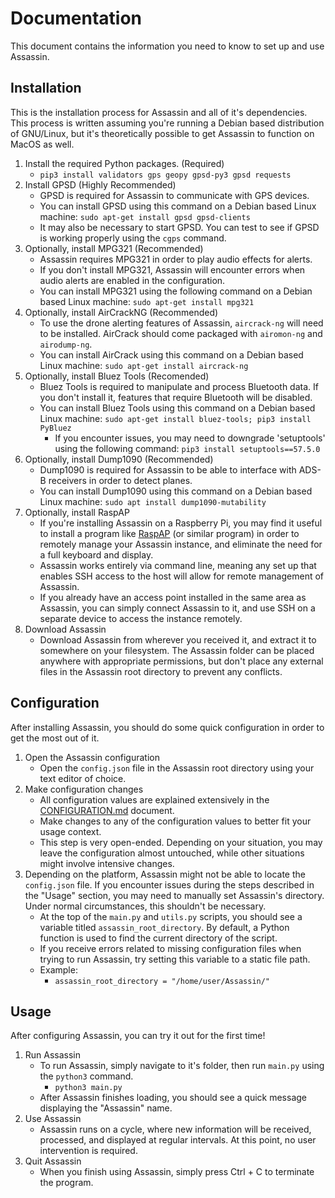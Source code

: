# Documentation

This document contains the information you need to know to set up and use Assassin.


## Installation

This is the installation process for Assassin and all of it's dependencies. This process is written assuming you're running a Debian based distribution of GNU/Linux, but it's theoretically possible to get Assassin to function on MacOS as well.

1. Install the required Python packages. (Required)
    - `pip3 install validators gps geopy gpsd-py3 gpsd requests`
2. Install GPSD (Highly Recommended)
    - GPSD is required for Assassin to communicate with GPS devices.
    - You can install GPSD using this command on a Debian based Linux machine: `sudo apt-get install gpsd gpsd-clients`
    - It may also be necessary to start GPSD. You can test to see if GPSD is working properly using the `cgps` command.
3. Optionally, install MPG321 (Recommended)
    - Assassin requires MPG321 in order to play audio effects for alerts.
    - If you don't install MPG321, Assassin will encounter errors when audio alerts are enabled in the configuration.
    - You can install MPG321 using the following command on a Debian based Linux machine: `sudo apt-get install mpg321`
4. Optionally, install AirCrackNG (Recommended)
    - To use the drone alerting features of Assassin, `aircrack-ng` will need to be installed. AirCrack should come packaged with `airomon-ng` and `airodump-ng`.
    - You can install AirCrack using this command on a Debian based Linux machine: `sudo apt-get install aircrack-ng`
5. Optionally, install Bluez Tools (Recomended)
    - Bluez Tools is required to manipulate and process Bluetooth data. If you don't install it, features that require Bluetooth will be disabled.
    - You can install Bluez Tools using this command on a Debian based Linux machine: `sudo apt-get install bluez-tools; pip3 install PyBluez`
        - If you encounter issues, you may need to downgrade 'setuptools' using the following command: `pip3 install setuptools==57.5.0`
6. Optionally, install Dump1090 (Recommended)
    - Dump1090 is required for Assassin to be able to interface with ADS-B receivers in order to detect planes.
    - You can install Dump1090 using this command on a Debian based Linux machine: `sudo apt install dump1090-mutability`
7. Optionally, install RaspAP
    - If you're installing Assassin on a Raspberry Pi, you may find it useful to install a program like [RaspAP](https://github.com/RaspAP/raspap-webgui) (or similar program) in order to remotely manage your Assassin instance, and eliminate the need for a full keyboard and display.
    - Assassin works entirely via command line, meaning any set up that enables SSH access to the host will allow for remote management of Assassin.
    - If you already have an access point installed in the same area as Assassin, you can simply connect Assassin to it, and use SSH on a separate device to access the instance remotely.
8. Download Assassin
    - Download Assassin from wherever you received it, and extract it to somewhere on your filesystem. The Assassin folder can be placed anywhere with appropriate permissions, but don't place any external files in the Assassin root directory to prevent any conflicts.


## Configuration

After installing Assassin, you should do some quick configuration in order to get the most out of it.

1. Open the Assassin configuration
    - Open the `config.json` file in the Assassin root directory using your text editor of choice.
2. Make configuration changes
    - All configuration values are explained extensively in the [CONFIGURATION.md](CONFIGURATION.md) document.
    - Make changes to any of the configuration values to better fit your usage context.
    - This step is very open-ended. Depending on your situation, you may leave the configuration almost untouched, while other situations might involve intensive changes.
3. Depending on the platform, Assassin might not be able to locate the `config.json` file. If you encounter issues during the steps described in the "Usage" section, you may need to manually set Assassin's directory. Under normal circumstances, this shouldn't be necessary.
    - At the top of the `main.py` and `utils.py` scripts, you should see a variable titled `assassin_root_directory`. By default, a Python function is used to find the current directory of the script.
    - If you receive errors related to missing configuration files when trying to run Assassin, try setting this variable to a static file path.
    - Example:
        - `assassin_root_directory = "/home/user/Assassin/"`


## Usage

After configuring Assassin, you can try it out for the first time!

1. Run Assassin
    - To run Assassin, simply navigate to it's folder, then run `main.py` using the `python3` command.
        - `python3 main.py`
    - After Assassin finishes loading, you should see a quick message displaying the "Assassin" name.
2. Use Assassin
    - Assassin runs on a cycle, where new information will be received, processed, and displayed at regular intervals. At this point, no user intervention is required.
3. Quit Assassin
    - When you finish using Assassin, simply press Ctrl + C to terminate the program.
